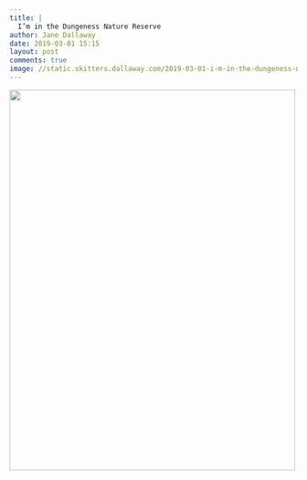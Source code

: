 ```yaml
---
title: |
  I’m in the Dungeness Nature Reserve
author: Jane Dallaway
date: 2019-03-01 15:15
layout: post
comments: true
image: //static.skitters.dallaway.com/2019-03-01-i-m-in-the-dungeness-nature-reserve-thumb-1-IMG-8750.JPG
---
```


<div>
        <a href="//static.skitters.dallaway.com/2019-03-01-i-m-in-the-dungeness-nature-reserve-fullsize-1-IMG-8750.JPG">
          <img src="//static.skitters.dallaway.com/2019-03-01-i-m-in-the-dungeness-nature-reserve-thumb-1-IMG-8750.JPG" width="500" height="667"/>
        </a>
      </div>


  
      